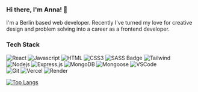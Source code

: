 ### Hi there, I'm Anna! 👋

I'm a Berlin based web developer. Recently I've turned my love for creative design and problem solving into a career as a frontend developer.

### Tech Stack

![React](https://img.shields.io/badge/-React-09131B?style=for-the-badge&logo=react&logoColor=61DBFB)
![Javascript](https://img.shields.io/badge/Javascript-09131B?style=for-the-badge&logo=javascript)
![HTML](https://img.shields.io/badge/HTML5-09131B?style=for-the-badge&logo=html5)
![CSS3](https://img.shields.io/badge/CSS3-09131B?style=for-the-badge&logo=css3&logoColor=1572B6)
![SASS Badge](https://img.shields.io/badge/Sass-09131B?style=for-the-badge&logo=sass)
![Tailwind](https://img.shields.io/badge/Tailwind_CSS-09131B?style=for-the-badge&logo=tailwindcss&)
<br/>
![Nodejs](https://img.shields.io/badge/Nodejs-09131B?style=for-the-badge&logo=node.js&logoColor=3C873A)
![Express.js](https://img.shields.io/badge/Express.js-09131B?style=for-the-badge&logo=express&logoColor=white)
![MongoDB](https://img.shields.io/badge/MongoDB-09131B?style=for-the-badge&logo=mongodb)
![Mongoose](https://img.shields.io/badge/Mongoose-black?style=for-the-badge&logo=Mongoose&logoColor=%23880000)
![VSCode](https://img.shields.io/badge/Visual_Studio-09131B?style=for-the-badge&logo=visual%20studio&logoColor=005BA4)
<br/>
![Git](https://img.shields.io/badge/Git-09131B?style=for-the-badge&logo=git)
![Vercel](https://img.shields.io/badge/Vercel-09131B?style=for-the-badge&logo=Vercel&logoColor=white)
![Render](https://img.shields.io/badge/Render-09131B?style=for-the-badge&logo=Render&logoColor=white)

[![Top Langs](https://github-readme-stats.vercel.app/api/top-langs/?username=nostea&theme=catppuccin_latte&layout=donut)](https://github.com/anuraghazra/github-readme-stats)
